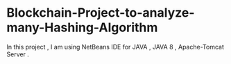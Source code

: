 # Blockchain-Project-to-analyze-many-Hashing-Algorithm
In this project , I am using NetBeans IDE for JAVA , JAVA 8 , Apache-Tomcat Server .
